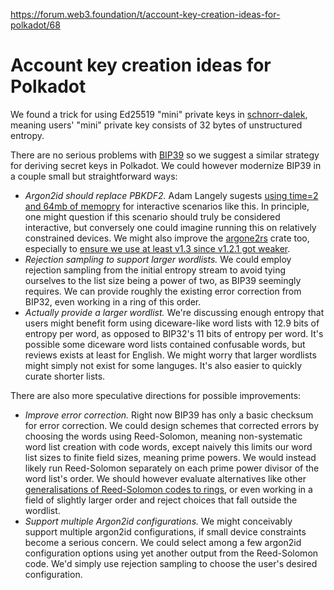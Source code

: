 https://forum.web3.foundation/t/account-key-creation-ideas-for-polkadot/68


# Account key creation ideas for Polkadot

We found a trick for using Ed25519 "mini" private keys in [schnorr-dalek](https://github.com/w3f/schnorr-dalek/blob/master/src/keys.rs), meaning users' "mini" private key consists of 32 bytes of unstructured entropy.  

There are no serious problems with [BIP39](https://github.com/bitcoin/bips/blob/master/bip-0039.mediawiki) so we suggest a similar strategy for deriving secret keys in Polkadot.  We could however modernize BIP39 in a couple small but straightforward ways: 

 - *Argon2id should replace PBKDF2.*  Adam Langely sugests [using time=2 and 64mb of memopry](https://github.com/golang/crypto/commit/d9133f5469342136e669e85192a26056b587f503) for interactive scenarios like this.  In principle, one might question if this scenario should truly be considered interactive, but conversely one could imagine running this on relatively constrained devices. We might also improve the [argone2rs](https://github.com/bryant/argon2rs/issues) crate too, especially to [ensure we use at least v1.3 since v1.2.1 got weaker](https://crypto.stackexchange.com/a/40000).
 - *Rejection sampling to support larger wordlists.*  We could employ rejection sampling from the initial entropy stream to avoid tying ourselves to the list size being a power of two, as BIP39 seemingly requires.  We can provide roughly the existing error correction from BIP32, even working in a ring of this order.
 - *Actually provide a larger wordlist.*  We're discussing enough entropy that users might benefit form using diceware-like word lists with 12.9 bits of entropy per word, as opposed to BIP32's 11 bits of entropy per word.  It's possible some diceware word lists contained confusable words, but reviews exists at least for English.  We might worry that larger wordlists might simply not exist for some languges.  It's also easier to quickly curate shorter lists.

There are also more speculative directions for possible improvements: 

 - *Improve error correction.*  Right now BIP39 has only a basic checksum for error correction.  We could design schemes that corrected errors by choosing the words using Reed-Solomon, meaning non-systematic word list creation with code words, except naively this limits our word list sizes to finite field sizes, meaning prime powers.  We would instead likely run Reed-Solomon separately on each prime power divisor of the word list's order.  We should however evaluate alternatives like other [generalisations of Reed-Solomon codes to rings](https://hal.inria.fr/hal-00670004/file/article.pdf), or even working in a field of slightly larger order and reject choices that fall outside the wordlist.
 - *Support multiple Argon2id configurations.*  We might conceivably support multiple argon2id configurations, if small device constraints become a serious concern.  We could select among a few argon2id configuration options using yet another output from the Reed-Solomon code.  We'd simply use rejection sampling to choose the user's desired configuration.


